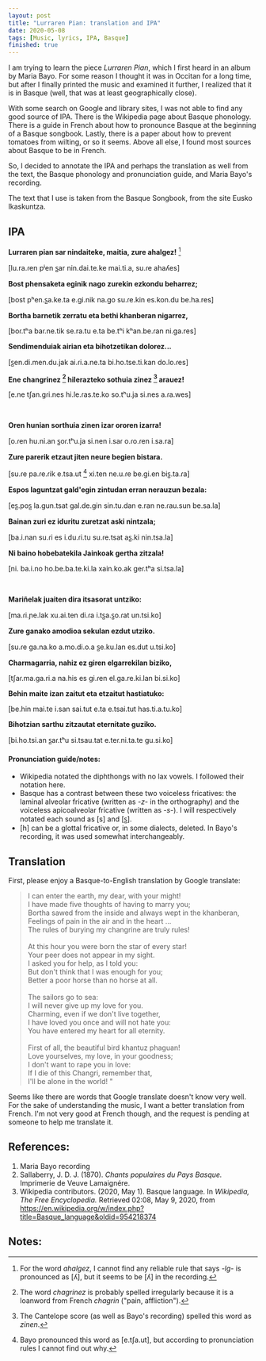```yaml
---
layout: post
title: "Lurraren Pian: translation and IPA"
date: 2020-05-08
tags: [Music, lyrics, IPA, Basque]
finished: true
---
```


I am trying to learn the piece _Lurraren Pian_, which I first heard in an album by Maria Bayo. For some reason I thought it was in Occitan for a long time, but after I finally printed the music and examined it further, I realized that it is in Basque (well, that was at least geographically close).

With some search on Google and library sites, I was not able to find any good source of IPA. There is the Wikipedia page about Basque phonology. There is a guide in French about how to pronounce Basque at the beginning of a Basque songbook. Lastly, there is a paper about how to prevent tomatoes from wilting, or so it seems. Above all else, I found most sources about Basque to be in French.

So, I decided to annotate the IPA and perhaps the translation as well from the text, the Basque phonology and pronunciation guide, and Maria Bayo's recording.

The text that I use is taken from the Basque Songbook, from the site Eusko Ikaskuntza.

## IPA

**Lurraren pian sar nindaiteke, maitia, zure ahalgez!** [^1]

[lu.ra.ɾen pʲen s̺ar nin.dai.te.ke mai.ti.a, su.ɾe ahaʎes]

**Bost phensaketa eginik nago zurekin ezkondu beharrez;**

[bost pʰen.s̺a.ke.ta e.gi.nik na.go su.ɾe.kin es.kon.du be.ha.res]

**Bortha barnetik zerratu eta bethi khanberan nigarrez,**

[boɾ.tʰa baɾ.ne.tik se.ra.tu e.ta be.tʰi kʰan.be.ɾan ni.ga.res]

**Sendimenduiak airian eta bihotzetikan dolorez...**

[s̺en.di.men.du.jak ai.ɾi.a.ne.ta bi.ho.tse.ti.kan do.lo.ɾes]

**Ene changrinez [^2] hilerazteko sothuia zinez [^3] arauez!**

[e.ne tʃan.gɾi.nes hi.le.ɾas.te.ko so.tʰu.ja si.nes a.ɾa.wes]

[^1]: For the word _ahalgez_, I cannot find any reliable rule that says _-lg-_ is pronounced as [ʎ], but it seems to be [ʎ] in the recording.
[^2]: The word _chagrinez_ is probably spelled irregularly because it is a loanword from French _chagrin_ ("pain, affliction").
[^3]: The Cantelope score (as well as Bayo's recording) spelled this word as _zinen_.
<br>

**Oren hunian sorthuia zinen izar ororen izarra!**

[o.ɾen hu.ni.an s̺oɾ.tʰu.ja si.nen i.saɾ o.ɾo.ɾen i.sa.ra]

**Zure parerik etzaut jiten neure begien bistara.**

[su.ɾe pa.ɾe.ɾik e.tsa.ut [^4] xi.ten ne.u.ɾe be.gi.en bis̺.ta.ɾa]

**Espos laguntzat gald'egin zintudan erran nerauzun bezala:**

[es̺.pos̺ la.gun.tsat gal.de.gin sin.tu.dan e.ran ne.ɾau.sun be.sa.la]

**Bainan zuri ez iduritu zuretzat aski nintzala;**

[ba.i.nan su.ɾi es i.du.ɾi.tu su.ɾe.tsat as̺.ki nin.tsa.la]

**Ni baino hobebatekila Jainkoak gertha zitzala!**

[ni. ba.i.no ho.be.ba.te.ki.la xain.ko.ak geɾ.tʰa si.tsa.la]

<br>

**Mariñelak juaiten dira itsasorat untziko:**

[ma.ɾi.ɲe.lak xu.ai.ten di.ɾa i.ts̺a.s̺o.ɾat un.tsi.ko]

**Zure ganako amodioa sekulan ezdut utziko.**

[su.ɾe ga.na.ko a.mo.di.o.a s̺e.ku.lan es.dut u.tsi.ko]

**Charmagarria, nahiz ez giren elgarrekilan biziko,**

[tʃaɾ.ma.ga.ri.a na.his es gi.ɾen el.ga.re.ki.lan bi.si.ko]

**Behin maite izan zaitut eta etzaitut hastiatuko:**

[be.hin mai.te i.san sai.tut e.ta e.tsai.tut has.ti.a.tu.ko]

**Bihotzian sarthu zitzautat eternitate guziko.**

[bi.ho.tsi.an s̺aɾ.tʰu si.tsau.tat e.teɾ.ni.ta.te gu.si.ko]

[^4]: Bayo pronounced this word as [e.tʃa.ut], but according to pronunciation rules I cannot find out why.


#### Pronunciation guide/notes:
- Wikipedia notated the diphthongs with no lax vowels. I followed their notation here.
- Basque has a contrast between these two voiceless fricatives: the laminal alveolar fricative (written as _-z-_ in the orthography) and the voiceless apicoalveolar fricative (written as _-s-_). I will respectively notated each sound as [s] and [s̺].
- [h] can be a glottal fricative or, in some dialects, deleted. In Bayo's recording, it was used somewhat interchangeably.

## Translation

First, please enjoy a Basque-to-English translation by Google translate:

>I can enter the earth, my dear, with your might!<br>
I have made five thoughts of having to marry you;<br>
Bortha sawed from the inside and always wept in the khanberan,<br>
Feelings of pain in the air and in the heart ...<br>
The rules of burying my changrine are truly rules!<br><br>
At this hour you were born the star of every star!<br>
Your peer does not appear in my sight.<br>
I asked you for help, as I told you:<br>
But don't think that I was enough for you;<br>
Better a poor horse than no horse at all.<br><br>
The sailors go to sea:<br>
I will never give up my love for you.<br>
Charming, even if we don't live together,<br>
I have loved you once and will not hate you:<br>
You have entered my heart for all eternity.<br><br>
First of all, the beautiful bird khantuz phaguan!<br>
Love yourselves, my love, in your goodness;<br>
I don't want to rape you in love:<br>
If I die of this Changri, remember that,<br>
I'll be alone in the world! "<br>

Seems like there are words that Google translate doesn't know very well. For the sake of understanding the music, I want a better translation from French. I'm not very good at French though, and the request is pending at someone to help me translate it. 





## References:
1. Maria Bayo recording
2. Sallaberry, J. D. J. (1870). _Chants populaires du Pays Basque._ Imprimerie de Veuve Lamaignére.
3. Wikipedia contributors. (2020, May 1). Basque language. In _Wikipedia, The Free Encyclopedia._ Retrieved 02:08, May 9, 2020, from https://en.wikipedia.org/w/index.php?title=Basque_language&oldid=954218374

## Notes:
